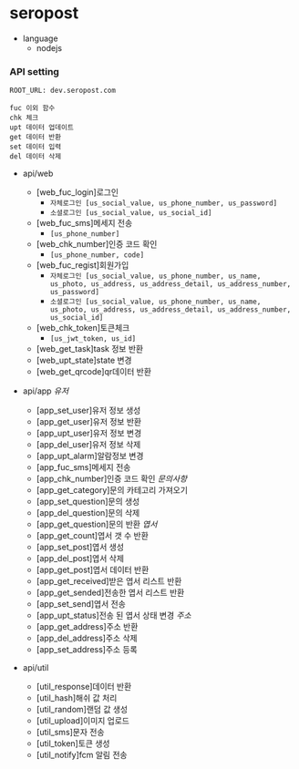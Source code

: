 # seropost

- language
    - nodejs
    
### API setting

```
ROOT_URL: dev.seropost.com

fuc 이외 함수
chk 체크
upt 데이터 업데이트
get 데이터 반환
set 데이터 입력
del 데이터 삭제
```
- api/web
    - [web_fuc_login]로그인
        - `자체로그인 [us_social_value, us_phone_number, us_password]`
        - `소셜로그인 [us_social_value, us_social_id]`
    - [web_fuc_sms]메세지 전송
        - `[us_phone_number]`
    - [web_chk_number]인증 코드 확인
        - `[us_phone_number, code]`
    - [web_fuc_regist]회원가입
        - `자체로그인 [us_social_value, us_phone_number, us_name, us_photo, us_address, us_address_detail, us_address_number, us_password]`
        - `소셜로그인 [us_social_value, us_phone_number, us_name, us_photo, us_address, us_address_detail, us_address_number, us_social_id]`
    - [web_chk_token]토큰체크
        - `[us_jwt_token, us_id]`
    - [web_get_task]task 정보 반환
    - [web_upt_state]state 변경
    - [web_get_qrcode]qr데이터 반환
    
- api/app
    *유저*
    - [app_set_user]유저 정보 생성
    - [app_get_user]유저 정보 반환
    - [app_upt_user]유저 정보 변경
    - [app_del_user]유저 정보 삭제
    - [app_upt_alarm]알람정보 변경
    - [app_fuc_sms]메세지 전송
    - [app_chk_number]인증 코드 확인
    *문의사항*
    - [app_get_category]문의 카테고리 가져오기
    - [app_set_question]문의 생성
    - [app_del_question]문의 삭제
    - [app_get_question]문의 반환
    *엽서*
    - [app_get_count]엽서 갯 수 반환
    - [app_set_post]엽서 생성
    - [app_del_post]엽서 삭제
    - [app_get_post]엽서 데이터 반환
    - [app_get_received]받은 엽서 리스트 반환
    - [app_get_sended]전송한 엽서 리스트 반환
    - [app_set_send]엽서 전송
    - [app_upt_status]전송 된 엽서 상태 변경
    *주소*
    - [app_get_address]주소 반환
    - [app_del_address]주소 삭제
    - [app_set_address]주소 등록
    
- api/util
    - [util_response]데이터 반환
    - [util_hash]해쉬 값 처리
    - [util_random]랜덤 값 생성
    - [util_upload]이미지 업로드
    - [util_sms]문자 전송
    - [util_token]토큰 생성
    - [util_notify]fcm 알림 전송